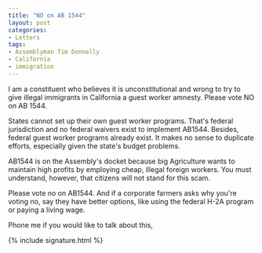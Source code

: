 ```yaml
---
title: "NO on AB 1544"
layout: post
categories:
- Letters
tags:
- Assemblyman Tim Donnelly
- California
- immigration
---
```


I am a constituent who believes it is unconstitutional and wrong to try to give illegal immigrants in California a guest worker amnesty. Please vote NO on AB 1544.

States cannot set up their own guest worker programs. That's federal jurisdiction and no federal waivers exist to implement AB1544. Besides, federal guest worker programs already exist. It makes no sense to duplicate efforts, especially given the state's budget problems.

AB1544 is on the Assembly's docket because big Agriculture wants to maintain high profits by employing cheap, illegal foreign workers. You must understand, however, that citizens will not stand for this scam.

Please vote no on AB1544. And if a corporate farmers asks why you're voting no, say they have better options, like using the federal H-2A program or paying a living wage.

Phone me if you would like to talk about this,

{% include signature.html %}
